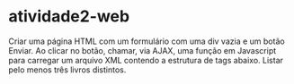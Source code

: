 # atividade2-web

Criar uma página HTML com um formulário com uma div vazia e um botão
Enviar. Ao clicar no botão, chamar, via AJAX, uma função em Javascript para
carregar um arquivo XML contendo a estrutura de tags abaixo. Listar pelo
menos três livros distintos. 
